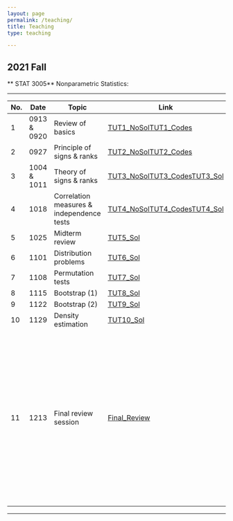 ```yaml
---
layout: page
permalink: /teaching/
title: Teaching
type: teaching

---
```


## 2021 Fall

** STAT 3005** Nonparametric Statistics: 


---
| No.| Date  | Topic | Link | Remark |
| ------------- | ------------- | ------------- |  ------------- |  ------------- |
| 1 | 0913 & 0920 | Review of basics | [TUT1_NoSol](https://mycuhk-my.sharepoint.com/:b:/r/personal/1155091975_link_cuhk_edu_hk/Documents/S3005/Tutorial/TUT1_0913.pdf?csf=1&web=1&e=Pgk1Fw)[TUT1_Codes](https://mycuhk-my.sharepoint.com/:u:/r/personal/1155091975_link_cuhk_edu_hk/Documents/S3005/Tutorial/TUT1_0920.R?csf=1&web=1&e=I63nAp)|   |                                  
| 2  | 0927  | Principle of signs & ranks | [TUT2_NoSol](https://mycuhk-my.sharepoint.com/:b:/r/personal/1155091975_link_cuhk_edu_hk/Documents/S3005/Tutorial/TUT2_0927_NoSol.pdf?csf=1&web=1&e=N73zN0)[TUT2_Codes](https://mycuhk-my.sharepoint.com/:u:/r/personal/1155091975_link_cuhk_edu_hk/Documents/S3005/Tutorial/TUT2_0927.R?csf=1&web=1&e=OLH7Hf)|  |
| 3  | 1004 & 1011  | Theory of signs & ranks | [TUT3_NoSol](https://mycuhk-my.sharepoint.com/:b:/r/personal/1155091975_link_cuhk_edu_hk/Documents/S3005/Tutorial/TUT3_1003_WithoutSol(Updated).pdf?csf=1&web=1&e=mrssoL)[TUT3_Codes](https://mycuhk-my.sharepoint.com/:u:/r/personal/1155091975_link_cuhk_edu_hk/Documents/S3005/Tutorial/TUT3_1003.R?csf=1&web=1&e=cbdlzG)[TUT3_Sol](https://mycuhk-my.sharepoint.com/:b:/r/personal/1155091975_link_cuhk_edu_hk/Documents/S3005/Tutorial/TUT3_Sol.pdf?csf=1&web=1&e=LSpqmC)| |   
| 4  | 1018  | Correlation measures & independence tests | [TUT4_NoSol](https://mycuhk-my.sharepoint.com/:b:/r/personal/1155091975_link_cuhk_edu_hk/Documents/S3005/Tutorial/TUT4_1018_NoSol.pdf?csf=1&web=1&e=3BjyiI)[TUT4_Codes](https://mycuhk-my.sharepoint.com/:u:/r/personal/1155091975_link_cuhk_edu_hk/Documents/S3005/Tutorial/1018_codes.R?csf=1&web=1&e=Sz3sEU)[TUT4_Sol](https://mycuhk-my.sharepoint.com/:b:/r/personal/1155091975_link_cuhk_edu_hk/Documents/S3005/Tutorial/1018.pdf?csf=1&web=1&e=zK4DBH)|  |
| 5  | 1025  | Midterm review | [TUT5_Sol](https://mycuhk-my.sharepoint.com/:b:/r/personal/1155091975_link_cuhk_edu_hk/Documents/S3005/Tutorial/1025.pdf?csf=1&web=1&e=Rvk8Pt) |  |
| 6  | 1101 | Distribution problems | [TUT6_Sol](https://mycuhk-my.sharepoint.com/:b:/r/personal/1155091975_link_cuhk_edu_hk/Documents/S3005/Tutorial/1101.pdf?csf=1&web=1&e=dqAa8P) | |
| 7  | 1108 | Permutation tests | [TUT7_Sol](https://mycuhk-my.sharepoint.com/:b:/r/personal/1155091975_link_cuhk_edu_hk/Documents/S3005/Tutorial/1108.pdf?csf=1&web=1&e=wkXByc) | |
| 8  | 1115 | Bootstrap (1) | [TUT8_Sol](https://mycuhk-my.sharepoint.com/:b:/r/personal/1155091975_link_cuhk_edu_hk/Documents/S3005/Tutorial/1115.pdf?csf=1&web=1&e=FvZYwT)  |   |
| 9 | 1122 | Bootstrap (2) | [TUT9_Sol](https://mycuhk-my.sharepoint.com/:b:/r/personal/1155091975_link_cuhk_edu_hk/Documents/S3005/Tutorial/1122.pdf?csf=1&web=1&e=h3t4nq)|   |
| 10  | 1129 | Density estimation | [TUT10_Sol](https://mycuhk-my.sharepoint.com/:b:/r/personal/1155091975_link_cuhk_edu_hk/Documents/S3005/Tutorial/1129.pdf?csf=1&web=1&e=KiaYjE) |  |
| 11 | 1213 | Final review session | [Final_Review](https://mycuhk-my.sharepoint.com/:b:/r/personal/1155091975_link_cuhk_edu_hk/Documents/S3005/Tutorial/FinalReview.pdf?csf=1&web=1&e=2FXZdo) | This tutorial note was used in the online review session co-hosted with [Kai Pan (Ben) Chu](https://sites.google.com/view/kpchu) on Dec 13th (Mon) 1600-1800.|

---

